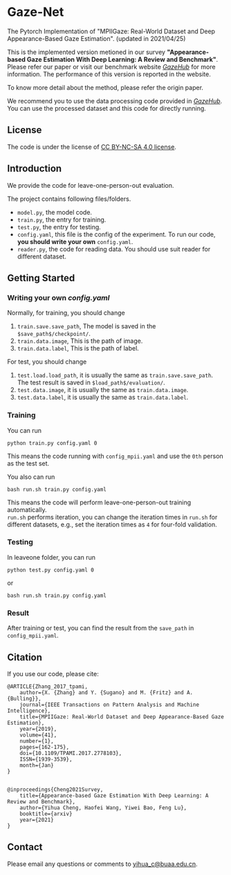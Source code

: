 # Gaze-Net
The Pytorch Implementation of "MPIIGaze: Real-World Dataset and Deep Appearance-Based Gaze Estimation". (updated in 2021/04/25)

This is the implemented version metioned in our survey **"Appearance-based Gaze Estimation With Deep Learning: A Review and Benchmark"**.
Please refer our paper or visit our benchmark website <a href="http://phi-ai.org/GazeHub/" target="_blank">*GazeHub*</a> for more information.
The performance of this version is reported in the website.

To know more detail about the method, please refer the origin paper.

We recommend you to use the data processing code provided in <a href="http://phi-ai.org/GazeHub/" target="_blank">*GazeHub*</a>.
You can use the processed dataset and this code for directly running.

## License
The code is under the license of [CC BY-NC-SA 4.0 license](https://creativecommons.org/licenses/by-nc-sa/4.0/).


## Introduction
We provide the code for leave-one-person-out evaluation.

The project contains following files/folders.
- `model.py`, the model code.
- `train.py`, the entry for training.
- `test.py`, the entry for testing.
- `config.yaml`, this file is the config of the experiment. To run our code, **you should write your own** `config.yaml`. 
- `reader.py`, the code for reading data. You should use suit reader for different dataset.

## Getting Started
### Writing your own *config.yaml*

Normally, for training, you should change 
1. `train.save.save_path`, The model is saved in the `$save_path$/checkpoint/`.
2. `train.data.image`, This is the path of image.
3. `train.data.label`, This is the path of label.

For test, you should change 
1. `test.load.load_path`, it is usually the same as `train.save.save_path`. The test result is saved in `$load_path$/evaluation/`.
2. `test.data.image`, it is usually the same as `train.data.image`.
3. `test.data.label`, it is usually the same as `train.data.label`.
 
### Training

You can run
```
python train.py config.yaml 0
```
This means the code running with `config_mpii.yaml` and use the `0th` person as the test set.

You also can run
```
bash run.sh train.py config.yaml
```
This means the code will perform leave-one-person-out training automatically.   
`run.sh` performs iteration, you can change the iteration times in `run.sh` for different datasets, e.g., set the iteration times as `4` for four-fold validation.


### Testing
In leaveone folder, you can run
```
python test.py config.yaml 0
```
or
```
bash run.sh train.py config.yaml
```

### Result
After training or test, you can find the result from the `save_path` in `config_mpii.yaml`. 


## Citation
If you use our code, please cite:
```
@ARTICLE{Zhang_2017_tpami,
	author={X. {Zhang} and Y. {Sugano} and M. {Fritz} and A. {Bulling}},
	journal={IEEE Transactions on Pattern Analysis and Machine Intelligence},
	title={MPIIGaze: Real-World Dataset and Deep Appearance-Based Gaze Estimation},
	year={2019},
	volume={41},
	number={1},
	pages={162-175},
	doi={10.1109/TPAMI.2017.2778103},
	ISSN={1939-3539},
	month={Jan}
}


@inproceedings{Cheng2021Survey,
	title={Appearance-based Gaze Estimation With Deep Learning: A Review and Benchmark},
	author={Yihua Cheng, Haofei Wang, Yiwei Bao, Feng Lu},
	booktitle={arxiv}
	year={2021}
}
```
## Contact 
Please email any questions or comments to yihua_c@buaa.edu.cn.
